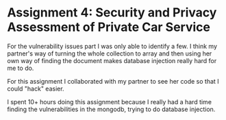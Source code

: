 # Assignment 4:  Security and Privacy Assessment of Private Car Service

For the vulnerability issues part I was only able to identify a few. I think my partner's way of turning the whole collection to array and then using her own way of finding the document makes database injection really hard for me to do.

For this assignment I collaborated with my partner to see her code so that I could "hack" easier.

I spent 10+ hours doing this assignment because I really had a hard time finding the vulnerabilities in the mongodb, trying to do database injection.